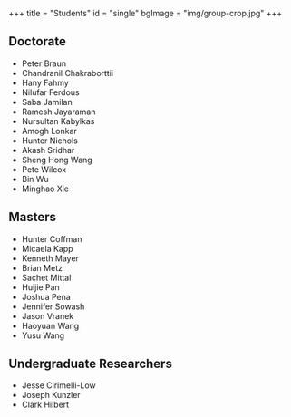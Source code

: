 +++
title = "Students"
id = "single"
bgImage = "img/group-crop.jpg"
+++


Doctorate
---------
* Peter Braun
* Chandranil Chakraborttii
* Hany Fahmy
* Nilufar Ferdous
* Saba Jamilan
* Ramesh Jayaraman
* Nursultan Kabylkas
* Amogh Lonkar
* Hunter Nichols
* Akash Sridhar
* Sheng Hong Wang
* Pete Wilcox
* Bin Wu
* Minghao Xie


Masters
-------
* Hunter Coffman
* Micaela Kapp
* Kenneth Mayer
* Brian Metz
* Sachet Mittal
* Huijie Pan
* Joshua Pena
* Jennifer Sowash
* Jason Vranek
* Haoyuan Wang
* Yusu Wang


Undergraduate Researchers
-------------------------
* Jesse Cirimelli-Low
* Joseph Kunzler
* Clark Hilbert

